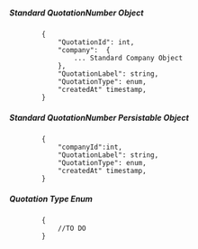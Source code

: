 ##### Standard QuotationNumber Object
			{
                "QuotationId": int,
                "company":  {
					... Standard Company Object
				},
                "QuotationLabel": string,
                "QuotationType": enum,
                "createdAt" timestamp,
			}
            
##### Standard QuotationNumber Persistable Object
			{
            	"companyId":int, 
                "QuotationLabel": string,
                "QuotationType": enum,
                "createdAt" timestamp,
			}

##### Quotation Type Enum
			{
				//TO DO
			}

